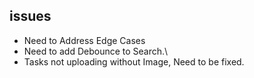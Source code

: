 ## issues

- Need to Address Edge Cases
- Need to add Debounce to Search.\
- Tasks not uploading without Image, Need to be fixed.
